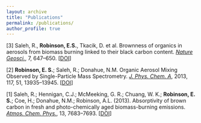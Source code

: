 ```yaml
---
layout: archive
title: "Publications"
permalink: /publications/
author_profile: true
---
```


[3] Saleh, R., **Robinson, E.S.**, Tkacik, D. et al. Brownness of organics in aerosols from biomass burning linked to their black carbon content. *<u>Nature Geosci.</u>*,  7, 647–650. [[DOI](https://doi.org/10.1038/ngeo2220)]


[2] **Robinson, E. S.**; Saleh, R.; Donahue, N.M. Organic Aerosol Mixing Observed by Single-Particle Mass Spectrometry. *<u>J. Phys. Chem. A</u>*, 2013, 117, 51, 13935–13945. [[DOI](https://doi.org/10.1021/jp405789t)]


[1] Saleh, R.; Hennigan, C.J.; McMeeking, G. R.; Chuang, W. K.; **Robinson, E. S.**; Coe, H.; Donahue, N.M.; Robinson, A.L. (2013). Absorptivity of brown carbon in fresh and photo-chemically aged biomass-burning emissions. *<u>Atmos. Chem. Phys.</u>*, 13, 7683–7693. [[DOI](https://doi.org/10.5194/acp-13-7683-2013)]

<!-- {% if author.googlescholar %} -->
<!--   You can also find my articles on <u><a href="{{author.googlescholar}}">my Google Scholar profile</a>.</u> -->
<!-- {% endif %} -->
<!--  -->
<!-- {% include base_path %} -->
<!--  -->
<!-- {% for post in site.publications reversed %} -->
<!--   {% include archive-single.html %} -->
<!-- {% endfor %} -->
